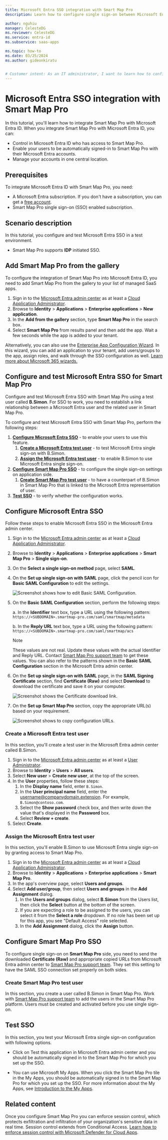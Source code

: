 ```yaml
---
title: Microsoft Entra SSO integration with Smart Map Pro
description: Learn how to configure single sign-on between Microsoft Entra ID and Smart Map Pro.

author: nguhiu
manager: CelesteDG
ms.reviewer: CelesteDG
ms.service: entra-id
ms.subservice: saas-apps

ms.topic: how-to
ms.date: 03/25/2024
ms.author: gideonkiratu


# Customer intent: As an IT administrator, I want to learn how to configure single sign-on between Microsoft Entra ID and Smart Map Pro so that I can control who has access to Smart Map Pro, enable automatic sign-in with Microsoft Entra accounts, and manage my accounts in one central location.
---
```


# Microsoft Entra SSO integration with Smart Map Pro

In this tutorial, you'll learn how to integrate Smart Map Pro with Microsoft Entra ID. When you integrate Smart Map Pro with Microsoft Entra ID, you can:

* Control in Microsoft Entra ID who has access to Smart Map Pro.
* Enable your users to be automatically signed-in to Smart Map Pro with their Microsoft Entra accounts.
* Manage your accounts in one central location.

## Prerequisites

To integrate Microsoft Entra ID with Smart Map Pro, you need:

* A Microsoft Entra subscription. If you don't have a subscription, you can get a [free account](https://azure.microsoft.com/free/).
* Smart Map Pro single sign-on (SSO) enabled subscription.

## Scenario description

In this tutorial, you configure and test Microsoft Entra SSO in a test environment.

* Smart Map Pro supports **IDP** initiated SSO.

## Add Smart Map Pro from the gallery

To configure the integration of Smart Map Pro into Microsoft Entra ID, you need to add Smart Map Pro from the gallery to your list of managed SaaS apps.

1. Sign in to the [Microsoft Entra admin center](https://entra.microsoft.com) as at least a [Cloud Application Administrator](~/identity/role-based-access-control/permissions-reference.md#cloud-application-administrator).
1. Browse to **Identity** > **Applications** > **Enterprise applications** > **New application**.
1. In the **Add from the gallery** section, type **Smart Map Pro** in the search box.
1. Select **Smart Map Pro** from results panel and then add the app. Wait a few seconds while the app is added to your tenant.

Alternatively, you can also use the [Enterprise App Configuration Wizard](https://portal.office.com/AdminPortal/home?Q=Docs#/azureadappintegration). In this wizard, you can add an application to your tenant, add users/groups to the app, assign roles, and walk through the SSO configuration as well. [Learn more about Microsoft 365 wizards.](/microsoft-365/admin/misc/azure-ad-setup-guides)

## Configure and test Microsoft Entra SSO for Smart Map Pro

Configure and test Microsoft Entra SSO with Smart Map Pro using a test user called **B.Simon**. For SSO to work, you need to establish a link relationship between a Microsoft Entra user and the related user in Smart Map Pro.

To configure and test Microsoft Entra SSO with Smart Map Pro, perform the following steps:

1. **[Configure Microsoft Entra SSO](#configure-microsoft-entra-sso)** - to enable your users to use this feature.
    1. **[Create a Microsoft Entra test user](#create-a-microsoft-entra-id-test-user)** - to test Microsoft Entra single sign-on with B.Simon.
    1. **[Assign the Microsoft Entra test user](#assign-the-microsoft-entra-id-test-user)** - to enable B.Simon to use Microsoft Entra single sign-on.
1. **[Configure Smart Map Pro SSO](#configure-smart-map-pro-sso)** - to configure the single sign-on settings on application side.
    1. **[Create Smart Map Pro test user](#create-smart-map-pro-test-user)** - to have a counterpart of B.Simon in Smart Map Pro that is linked to the Microsoft Entra representation of user.
1. **[Test SSO](#test-sso)** - to verify whether the configuration works.

## Configure Microsoft Entra SSO

Follow these steps to enable Microsoft Entra SSO in the Microsoft Entra admin center.

1. Sign in to the [Microsoft Entra admin center](https://entra.microsoft.com) as at least a [Cloud Application Administrator](~/identity/role-based-access-control/permissions-reference.md#cloud-application-administrator).
1. Browse to **Identity** > **Applications** > **Enterprise applications** > **Smart Map Pro** > **Single sign-on**.
1. On the **Select a single sign-on method** page, select **SAML**.
1. On the **Set up single sign-on with SAML** page, click the pencil icon for **Basic SAML Configuration** to edit the settings.

   ![Screenshot shows how to edit Basic SAML Configuration.](common/edit-urls.png "Basic Configuration")

1. On the **Basic SAML Configuration** section, perform the following steps:

    a. In the **Identifier** text box, type a URL using the following pattern:
    `https://<SUBDOMAIN>.smartmap-pro.com/saml/smartmap/metadata`

    b. In the **Reply URL** text box, type a URL using the following pattern:
    `https://<SUBDOMAIN>.smartmap-pro.com/saml/smartmap/acs`

	> [!NOTE]
	> These values are not real. Update these values with the actual Identifier and Reply URL. Contact [Smart Map Pro support team](mailto:smartpr@ww-system.com) to get these values. You can also refer to the patterns shown in the **Basic SAML Configuration** section in the Microsoft Entra admin center.

1. On the **Set up single sign-on with SAML** page, in the **SAML Signing Certificate** section, find **Certificate (Raw)** and select **Download** to download the certificate and save it on your computer.

	![Screenshot shows the Certificate download link.](common/certificateraw.png "Certificate")

1. On the **Set up Smart Map Pro** section, copy the appropriate URL(s) based on your requirement.

	![Screenshot shows to copy configuration URLs.](common/copy-configuration-urls.png "Metadata")

<a name='create-a-microsoft-entra-id-test-user'></a>

### Create a Microsoft Entra test user

In this section, you'll create a test user in the Microsoft Entra admin center called B.Simon.

1. Sign in to the [Microsoft Entra admin center](https://entra.microsoft.com) as at least a [User Administrator](~/identity/role-based-access-control/permissions-reference.md#user-administrator).
1. Browse to **Identity** > **Users** > **All users**.
1. Select **New user** > **Create new user**, at the top of the screen.
1. In the **User** properties, follow these steps:
   1. In the **Display name** field, enter `B.Simon`.  
   1. In the **User principal name** field, enter the username@companydomain.extension. For example, `B.Simon@contoso.com`.
   1. Select the **Show password** check box, and then write down the value that's displayed in the **Password** box.
   1. Select **Review + create**.
1. Select **Create**.

<a name='assign-the-microsoft-entra-id-test-user'></a>

### Assign the Microsoft Entra test user

In this section, you'll enable B.Simon to use Microsoft Entra single sign-on by granting access to Smart Map Pro.

1. Sign in to the [Microsoft Entra admin center](https://entra.microsoft.com) as at least a [Cloud Application Administrator](~/identity/role-based-access-control/permissions-reference.md#cloud-application-administrator).
1. Browse to **Identity** > **Applications** > **Enterprise applications** > **Smart Map Pro**.
1. In the app's overview page, select **Users and groups**.
1. Select **Add user/group**, then select **Users and groups** in the **Add Assignment** dialog.
   1. In the **Users and groups** dialog, select **B.Simon** from the Users list, then click the **Select** button at the bottom of the screen.
   1. If you are expecting a role to be assigned to the users, you can select it from the **Select a role** dropdown. If no role has been set up for this app, you see "Default Access" role selected.
   1. In the **Add Assignment** dialog, click the **Assign** button.

## Configure Smart Map Pro SSO

To configure single sign-on on **Smart Map Pro** side, you need to send the downloaded **Certificate (Raw)** and appropriate copied URLs from Microsoft Entra admin center to [Smart Map Pro support team](mailto:smartpr@ww-system.com). They set this setting to have the SAML SSO connection set properly on both sides.

### Create Smart Map Pro test user

In this section, you create a user called B.Simon in Smart Map Pro. Work with [Smart Map Pro support team](mailto:smartpr@ww-system.com) to add the users in the Smart Map Pro platform. Users must be created and activated before you use single sign-on.

## Test SSO 

In this section, you test your Microsoft Entra single sign-on configuration with following options.
 
* Click on Test this application in Microsoft Entra admin center and you should be automatically signed in to the Smart Map Pro for which you set up the SSO.
 
* You can use Microsoft My Apps. When you click the Smart Map Pro tile in the My Apps, you should be automatically signed in to the Smart Map Pro for which you set up the SSO. For more information about the My Apps, see [Introduction to the My Apps](https://support.microsoft.com/account-billing/sign-in-and-start-apps-from-the-my-apps-portal-2f3b1bae-0e5a-4a86-a33e-876fbd2a4510).

## Related content

Once you configure Smart Map Pro you can enforce session control, which protects exfiltration and infiltration of your organization's sensitive data in real time. Session control extends from Conditional Access. [Learn how to enforce session control with Microsoft Defender for Cloud Apps](/cloud-app-security/proxy-deployment-any-app).
